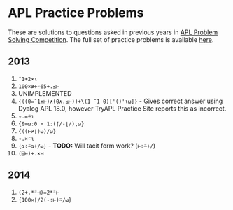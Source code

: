 # APL Practice Problems
These are solutions to questions asked in previous years in [APL Problem Solving Competition](https://www.dyalog.com/student-competition.htm).
The full set of practice problems is available [here](https://problems.tryapl.org/psets/2013.html).

## 2013
1. `¯1+2×⍳`
2. `100×≢÷⍨65+.≤⊢`
3. UNIMPLEMENTED
4. `{((0=¯1↑⊢)∧(0∧.≤⊢))+\(1 ¯1 0)['()'⍳⍵]}` - Gives correct answer using Dyalog APL 18.0, however TryAPL Practice Site reports this as incorrect.
5. `∘.=⍨⍳`
6. `{⍬≡⍵:0 ⋄ 1:(⌈/-⌊/),⍵}`
7. `{((⊢≠⌊)⍵)/⍵}`
8. `∘.×⍨⍳`
9. `{⍺÷⍨⍺+/⍵}` - **TODO:** Will tacit form work? (`⊢÷⍨+/`) 
10. `(⌹⊢)+.×⊣`

## 2014
1. `(2+.*⍨⊣)=2*⍨⊢`
10. `{100×⌈/2(-÷⊢)⍨/⍵}`
